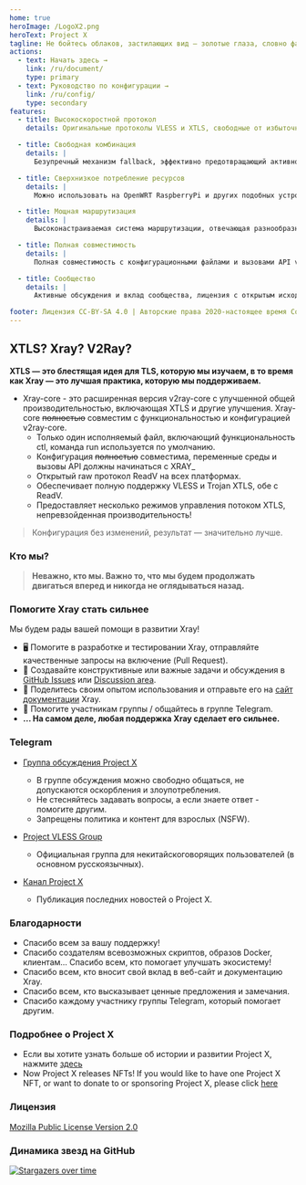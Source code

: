 ```yaml
---
home: true
heroImage: /LogoX2.png
heroText: Project X
tagline: Не бойтесь облаков, застилающих вид – золотые глаза, словно факел, озаряют небо.
actions:
  - text: Начать здесь →
    link: /ru/document/
    type: primary
  - text: Руководство по конфигурации →
    link: /ru/config/
    type: secondary
features:
  - title: Высокоскоростной протокол
    details: Оригинальные протоколы VLESS и XTLS, свободные от избыточного шифрования, высвобождают вычислительную мощность процессора.

  - title: Свободная комбинация
    details: |
      Безупречный механизм fallback, эффективно предотвращающий активное зондирование, совместное использование портов несколькими сервисами

  - title: Сверхнизкое потребление ресурсов
    details: |
      Можно использовать на OpenWRT RaspberryPi и других подобных устройствах.

  - title: Мощная маршрутизация
    details: |
      Высоконастраиваемая система маршрутизации, отвечающая разнообразным требованиям использования и позволяющая максимально эффективно использовать производительность сети.

  - title: Полная совместимость
    details: |
      Полная совместимость с конфигурационными файлами и вызовами API v2ray-core.

  - title: Сообщество
    details: |
      Активные обсуждения и вклад сообщества, лицензия с открытым исходным кодом MPL 2.0.

footer: Лицензия CC-BY-SA 4.0 | Авторские права 2020-настоящее время Сообщество Project X
---
```


## XTLS? Xray? V2Ray?

**XTLS — это блестящая идея для TLS, которую мы изучаем, в то время как Xray — это лучшая практика, которую мы поддерживаем.**

- Xray-core - это расширенная версия v2ray-core с улучшенной общей производительностью, включающая XTLS и другие улучшения. Xray-core ~~полностью~~ совместим с функциональностью и конфигурацией v2ray-core.
  - Только один исполняемый файл, включающий функциональность ctl, команда run используется по умолчанию.
  - Конфигурация ~~полностью~~ совместима, переменные среды и вызовы API должны начинаться с XRAY\_
  - Открытый raw протокол ReadV на всех платформах.
  - Обеспечивает полную поддержку VLESS и Trojan XTLS, обе с ReadV.
  - Предоставляет несколько режимов управления потоком XTLS, непревзойденная производительность!

> Конфигурация без изменений, результат — значительно лучше.

### Кто мы?

> **Неважно, кто мы. Важно то, что мы будем продолжать двигаться вперед и никогда не оглядываться назад.**

### Помогите Xray стать сильнее

Мы будем рады вашей помощи в развитии Xray!

- 🖥️ Помогите в разработке и тестировании Xray, отправляйте качественные запросы на включение (Pull Request).
- 📩 Создавайте конструктивные или важные задачи и обсуждения в [GitHub Issues](https://github.com/XTLS/Xray-core/issues) или [Discussion area](https://github.com/XTLS/Xray-core/discussions).
- 📝 Поделитесь своим опытом использования и отправьте его на [сайт документации](https://github.com/XTLS/Xray-docs-next) Xray.
- 💬 Помогите участникам группы / общайтесь в группе Telegram.
- **... На самом деле, любая поддержка Xray сделает его сильнее.**

### Telegram

- [Группа обсуждения Project X](https://t.me/projectXray)
  - В группе обсуждения можно свободно общаться, не допускаются оскорбления и злоупотребления.
  - Не стесняйтесь задавать вопросы, а если знаете ответ - помогите другим.
  - Запрещены политика и контент для взрослых (NSFW).

- [Project VLESS Group](https://t.me/projectVless)
  - Официальная группа для некитайскоговорящих пользователей (в основном русскоязычных).

- [Канал Project X](https://t.me/projectXtls)
  - Публикация последних новостей о Project X.

### Благодарности

- Спасибо всем за вашу поддержку!
- Спасибо создателям всевозможных скриптов, образов Docker, клиентам... Спасибо всем, кто помогает улучшать экосистему!
- Спасибо всем, кто вносит свой вклад в веб-сайт и документацию Xray.
- Спасибо всем, кто высказывает ценные предложения и замечания.
- Спасибо каждому участнику группы Telegram, который помогает другим.

### Подробнее о Project X

- Если вы хотите узнать больше об истории и развитии Project X, нажмите [здесь](./about/news.md)
- Now Project X releases NFTs! If you would like to have one Project X NFT, or want to donate to or sponsoring Project X, please click [here](https://github.com/XTLS/Xray-core/discussions/3633#discussioncomment-10231076)

### Лицензия

[Mozilla Public License Version 2.0](https://github.com/XTLS/Xray-core/blob/main/LICENSE)

### Динамика звезд на GitHub

[![Stargazers over time](https://starchart.cc/XTLS/Xray-core.svg)](https://starchart.cc/XTLS/Xray-core)
